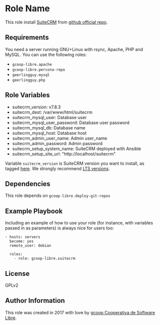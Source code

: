 Role Name
=========

This role install [SuiteCRM](https://suitecrm.com) from [github official repo](https://github.com/salesagility/SuiteCRM).

Requirements
------------

You need a server running GNU+Linux with rsync, Apache, PHP and MySQL. You can use the following roles:

* `gcoop-libre.apache`
* `gcoop-libre.percona-repo`
* `geerlingguy.mysql`
* `geerlingguy.php`

Role Variables
--------------

* suitecrm_version: v7.8.3
* suitecrm_dest: /var/www/html/suitecrm
* suitecrm_mysql_user: Database user
* suitecrm_mysql_user_password: Database user password
* suitecrm_mysql_db: Database name
* suitecrm_mysql_host: Database host
* suitecrm_admin_user_name: Admin user_name
* suitecrm_admin_password: Admin password
* suitecrm_setup_system_name: SuiteCRM deployed with Ansible
* suitecrm_setup_site_url: "http://localhost/suitecrm"


Variable `suitecrm_version` is SuiteCRM version you want to install, as tagged [here](https://github.com/salesagility/SuiteCRM/tags). We strongly recommend [LTS versions](https://suitecrm.com/lts/).

Dependencies
------------

This role depends on `gcoop-libre.deploy-git-repos`

Example Playbook
----------------

Including an example of how to use your role (for instance, with variables passed in as parameters) is always nice for users too:

    - hosts: servers
      become: yes
      remote_user: debian

      roles:
        - role: gcoop-libre.suitecrm



License
-------

GPLv2

Author Information
------------------

This role was created in 2017 with love by [gcoop Cooperativa de Software Libre](http://gcoop.coop).
